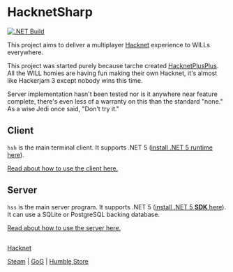 # HacknetSharp

[![.NET Build](https://github.com/The-Council-of-Wills/HacknetSharp/workflows/.NET%20Build/badge.svg)](https://github.com/The-Council-of-Wills/HacknetSharp/actions?workflow=.NET+Build)

This project aims to deliver a multiplayer [Hacknet](http://hacknet-os.com/) experience
to WILLs everywhere.

This project was started purely because tarche created
[HacknetPlusPlus](https://github.com/The-Council-of-Wills/HacknetPlusPlus).
All the WILL homies are having fun making their own
Hacknet, it's almost like Hackerjam 3 except nobody wins this time.

Server implementation hasn't been tested nor is it anywhere near
feature complete, there's even less of a warranty on this than
the standard "none." As a wise Jedi once said, "Don't try it."

## Client

`hsh` is the main terminal client. It supports .NET 5 ([install .NET 5 runtime here](https://dotnet.microsoft.com/download/dotnet/5.0)).

[Read about how to use the client here.](meta/usage-client.md)

## Server

`hss` is the main server program. It supports .NET 5
([install .NET 5 **SDK** here](https://dotnet.microsoft.com/download/dotnet/5.0)). It can use a SQLite or PostgreSQL
backing database.

[Read about how to use the server here.](meta/usage-server.md)

##

[Hacknet](http://hacknet-os.com/)

[Steam](https://store.steampowered.com/app/365450/Hacknet) | [GoG](https://www.gog.com/game/hacknet) | [Humble Store](https://www.gog.com/game/hacknet)
